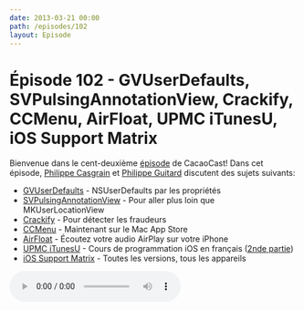 ```yaml
---
date: 2013-03-21 00:00
path: /episodes/102
layout: Episode
---
```

# Épisode 102 - GVUserDefaults, SVPulsingAnnotationView, Crackify, CCMenu, AirFloat, UPMC iTunesU, iOS Support Matrix
<p>Bienvenue dans le cent-deuxième <a href="https://cacaocast.com/media/cacaocast_102.mp3" title="CacaoCast Episode 102">épisode</a> de CacaoCast! Dans cet épisode, <a href="http://www.twitter.com/philippec" title="Philippe Casgrain sur Twitter">Philippe Casgrain</a> et <a href="http://www.twitter.com/philippeguitard" title="Philippe Guitard sur Twitter">Philippe Guitard</a> discutent des sujets suivants:</p>
<ul><li><a href="https://github.com/gangverk/GVUserDefaults" title="GVUserDefaults">GVUserDefaults</a> - NSUserDefaults par les propriétés</li>
<li><a href="http://samvermette.com/317" title="SVPulsingAnnotationView">SVPulsingAnnotationView</a> - Pour aller plus loin que MKUserLocationView</li>
<li><a href="https://github.com/itruf/crackify" title="Crackify">Crackify</a> - Pour détecter les fraudeurs</li>
<li><a href="https://itunes.apple.com/WebObjects/MZStore.woa/wa/viewSoftware?id=603117688&amp;mt=12" title="CCMenu">CCMenu</a> - Maintenant sur le Mac App Store</li>
<li><a href="https://github.com/trenskow/AirFloat" title="AirFloat">AirFloat</a> - Écoutez votre audio AirPlay sur votre iPhone</li>
<li><a href="https://itunes.apple.com/us/itunes-u/programmation-sur-plateforme/id488684881" title="UPMC iTunesU">UPMC iTunesU</a> - Cours de programmation iOS en français (<a href="https://itunes.apple.com/fr/itunes-u/programmation-sur-plateforme/id584725766" title="2nde partie">2nde partie</a>)</li>
<li><a href="http://www.iossupportmatrix.com" title="iOS Support Matrix">iOS Support Matrix</a> - Toutes les versions, tous les appareils</li>
</ul>
<p><audio controls><source src="https://cacaocast.com/media/cacaocast_102.mp3" type="audio/mpeg"><source src="https://cacaocast.com/media/cacaocast_102.mp3" type="audio/mp4">Votre navigateur ne supporte pas l'élément audio / Your browser does not support the audio element.</audio></p>
